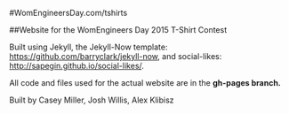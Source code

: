 #WomEngineersDay.com/tshirts

##Website for the WomEngineers Day 2015 T-Shirt Contest

Built using Jekyll, the Jekyll-Now template: https://github.com/barryclark/jekyll-now, and social-likes: http://sapegin.github.io/social-likes/.

All code and files used for the actual website are in the **gh-pages branch.**

Built by Casey Miller, Josh Willis, Alex Klibisz
